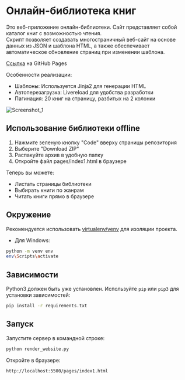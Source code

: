 # Онлайн-библиотека книг

Это веб-приложение онлайн-библиотеки. Сайт представляет собой каталог книг с возможностью чтения.  
Скрипт позволяет создавать многостраничный веб-сайт на основе данных из JSON и шаблона HTML, а также обеспечивает автоматическое обновление страниц при изменении шаблона.

[Ссылка](https://yanix2x2.github.io/books-library/pages/index1.html) на GitHub Pages

Особенности реализации:  

* Шаблоны: Используется Jinja2 для генерации HTML
* Автоперезагрузка: Livereload для удобства разработки
* Пагинация: 20 книг на страницу, разбитых на 2 колонки

![Screenshot_1](https://gist.github.com/user-attachments/assets/e4998c8a-a65d-45f7-9cb2-964570f211a5)

## Использование библиотеки offline

1. Нажмите зеленую кнопку "Code" вверху страницы репозитория
2. Выберите "Download ZIP"
3. Распакуйте архив в удобную папку
4. Откройте файл pages/index1.html в браузере

Теперь вы можете:

* Листать страницы библиотеки
* Выбирать книги по жанрам
* Читать книги прямо в браузере

## Окружение
Рекомендуется использовать [virtualenv/venv](https://docs.python.org/3.13/library/venv.html) для изоляции проекта.

* Для Windows:
```bash
python -m venv env
env\Scripts\activate
```

## Зависимости
Python3 должен быть уже установлен. Используйте `pip` или `pip3` для установки зависимостей:
```bash
pip install -r requirements.txt
```

## Запуск
Запустите сервер в командной строке:
```bash
python render_website.py
```
Откройте в браузере:
```text
http://localhost:5500/pages/index1.html
```
